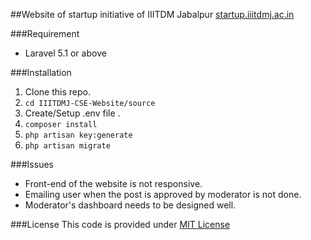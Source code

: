 ##Website of startup initiative of IIITDM Jabalpur <a href="http://startup.iiitdmj.ac.in">startup.iiitdmj.ac.in</a>


###Requirement
* Laravel 5.1 or above


###Installation
1. Clone this repo.
2. `cd IIITDMJ-CSE-Website/source`
3. Create/Setup .env file .
4. `composer install`
5. `php artisan key:generate`
6. `php artisan migrate`

###Issues
* Front-end of the website is not responsive.
* Emailing user when the post is approved by moderator is not done.
* Moderator's dashboard needs to be designed well.


###License
This code is provided under <a href="http://choosealicense.com/licenses/mit/">MIT License</a>
